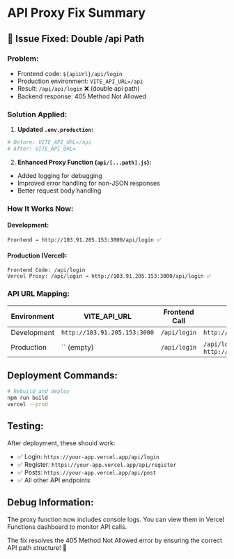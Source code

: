 # API Proxy Fix Summary

## 🔧 Issue Fixed: Double /api Path

### Problem:
- Frontend code: `${apiUrl}/api/login`
- Production environment: `VITE_API_URL=/api`
- Result: `/api/api/login` ❌ (double api path)
- Backend response: 405 Method Not Allowed

### Solution Applied:

1. **Updated `.env.production`:**
```bash
# Before: VITE_API_URL=/api
# After: VITE_API_URL=
```

2. **Enhanced Proxy Function (`api/[...path].js`):**
- Added logging for debugging
- Improved error handling for non-JSON responses
- Better request body handling

### How It Works Now:

#### Development:
```
Frontend → http://103.91.205.153:3000/api/login ✅
```

#### Production (Vercel):
```
Frontend Code: /api/login
Vercel Proxy: /api/login → http://103.91.205.153:3000/api/login ✅
```

### API URL Mapping:

| Environment | VITE_API_URL | Frontend Call | Final URL |
|-------------|--------------|---------------|-----------|
| Development | `http://103.91.205.153:3000` | `/api/login` | `http://103.91.205.153:3000/api/login` |
| Production | `` (empty) | `/api/login` | `/api/login` → Proxy → `http://103.91.205.153:3000/api/login` |

## Deployment Commands:

```bash
# Rebuild and deploy
npm run build
vercel --prod
```

## Testing:

After deployment, these should work:
- ✅ Login: `https://your-app.vercel.app/api/login`
- ✅ Register: `https://your-app.vercel.app/api/register`
- ✅ Posts: `https://your-app.vercel.app/api/post`
- ✅ All other API endpoints

## Debug Information:

The proxy function now includes console logs. You can view them in Vercel Functions dashboard to monitor API calls.

The fix resolves the 405 Method Not Allowed error by ensuring the correct API path structure! 🚀
